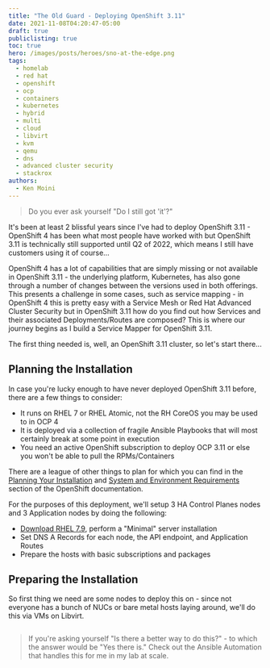 ```yaml
---
title: "The Old Guard - Deploying OpenShift 3.11"
date: 2021-11-08T04:20:47-05:00
draft: true
publiclisting: true
toc: true
hero: /images/posts/heroes/sno-at-the-edge.png
tags:
  - homelab
  - red hat
  - openshift
  - ocp
  - containers
  - kubernetes
  - hybrid
  - multi
  - cloud
  - libvirt
  - kvm
  - qemu
  - dns
  - advanced cluster security
  - stackrox
authors:
  - Ken Moini
---
```


> Do you ever ask yourself "Do I still got 'it'?"

It's been at least 2 blissful years since I've had to deploy OpenShift 3.11 - OpenShift 4 has been what most people have worked with but OpenShift 3.11 is technically still supported until Q2 of 2022, which means I still have customers using it of course...

OpenShift 4 has a lot of capabilities that are simply missing or not available in OpenShift 3.11 - the underlying platform, Kubernetes, has also gone through a number of changes between the versions used in both offerings.  This presents a challenge in some cases, such as service mapping - in OpenShift 4 this is pretty easy with a Service Mesh or Red Hat Advanced Cluster Security but in OpenShift 3.11 how do you find out how Services and their associated Deployments/Routes are composed?  This is where our journey begins as I build a Service Mapper for OpenShift 3.11.

The first thing needed is, well, an OpenShift 3.11 cluster, so let's start there...

## Planning the Installation

In case you're lucky enough to have never deployed OpenShift 3.11 before, there are a few things to consider:

- It runs on RHEL 7 or RHEL Atomic, not the RH CoreOS you may be used to in OCP 4
- It is deployed via a collection of fragile Ansible Playbooks that will most certainly break at some point in execution
- You need an active OpenShift subscription to deploy OCP 3.11 or else you won't be able to pull the RPMs/Containers

There are a league of other things to plan for which you can find in the [Planning Your Installation](https://docs.openshift.com/container-platform/3.11/install/index.html) and [System and Environment Requirements](https://docs.openshift.com/container-platform/3.11/install/prerequisites.html) section of the OpenShift documentation.

For the purposes of this deployment, we'll setup 3 HA Control Planes nodes and 3 Application nodes by doing the following:

- [Download RHEL 7.9](https://access.redhat.com/downloads/content/69/ver=/rhel---7/7.9/x86_64/product-software), perform a "Minimal" server installation
- Set DNS A Records for each node, the API endpoint, and Application Routes
- Prepare the hosts with basic subscriptions and packages

## Preparing the Installation

So first thing we need are some nodes to deploy this on - since not everyone has a bunch of NUCs or bare metal hosts laying around, we'll do this via VMs on Libvirt.

```bash

```

> If you're asking yourself "Is there a better way to do this?" - to which the answer would be "Yes there is."  Check out the Ansible Automation that handles this for me in my lab at scale.
